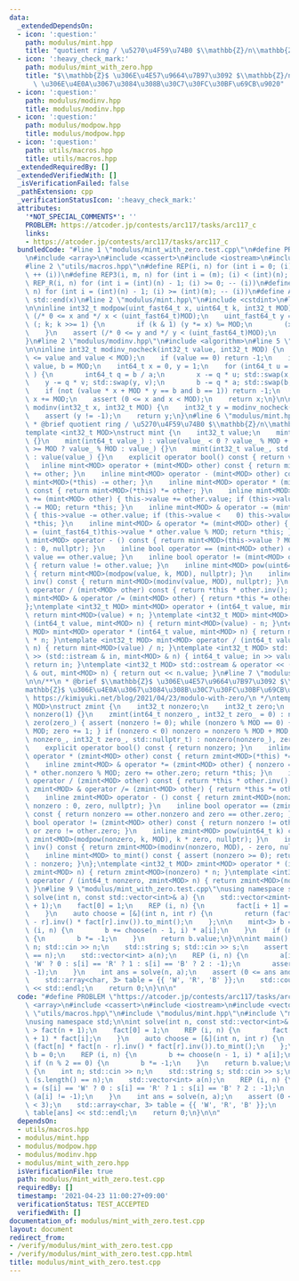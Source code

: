 ```yaml
---
data:
  _extendedDependsOn:
  - icon: ':question:'
    path: modulus/mint.hpp
    title: "quotient ring / \u5270\u4F59\u74B0 $\\mathbb{Z}/n\\mathbb{Z}$"
  - icon: ':heavy_check_mark:'
    path: modulus/mint_with_zero.hpp
    title: "$\\mathbb{Z}$ \u306E\u4E57\u9664\u7B97\u3092 $\\mathbb{Z}/n\\mathbb{Z}$\
      \ \u306E\u4E0A\u3067\u3084\u308B\u30C7\u30FC\u30BF\u69CB\u9020"
  - icon: ':question:'
    path: modulus/modinv.hpp
    title: modulus/modinv.hpp
  - icon: ':question:'
    path: modulus/modpow.hpp
    title: modulus/modpow.hpp
  - icon: ':question:'
    path: utils/macros.hpp
    title: utils/macros.hpp
  _extendedRequiredBy: []
  _extendedVerifiedWith: []
  _isVerificationFailed: false
  _pathExtension: cpp
  _verificationStatusIcon: ':heavy_check_mark:'
  attributes:
    '*NOT_SPECIAL_COMMENTS*': ''
    PROBLEM: https://atcoder.jp/contests/arc117/tasks/arc117_c
    links:
    - https://atcoder.jp/contests/arc117/tasks/arc117_c
  bundledCode: "#line 1 \"modulus/mint_with_zero.test.cpp\"\n#define PROBLEM \"https://atcoder.jp/contests/arc117/tasks/arc117_c\"\
    \n#include <array>\n#include <cassert>\n#include <iostream>\n#include <vector>\n\
    #line 2 \"utils/macros.hpp\"\n#define REP(i, n) for (int i = 0; (i) < (int)(n);\
    \ ++ (i))\n#define REP3(i, m, n) for (int i = (m); (i) < (int)(n); ++ (i))\n#define\
    \ REP_R(i, n) for (int i = (int)(n) - 1; (i) >= 0; -- (i))\n#define REP3R(i, m,\
    \ n) for (int i = (int)(n) - 1; (i) >= (int)(m); -- (i))\n#define ALL(x) std::begin(x),\
    \ std::end(x)\n#line 2 \"modulus/mint.hpp\"\n#include <cstdint>\n#line 4 \"modulus/modpow.hpp\"\
    \n\ninline int32_t modpow(uint_fast64_t x, uint64_t k, int32_t MOD) {\n    assert\
    \ (/* 0 <= x and */ x < (uint_fast64_t)MOD);\n    uint_fast64_t y = 1;\n    for\
    \ (; k; k >>= 1) {\n        if (k & 1) (y *= x) %= MOD;\n        (x *= x) %= MOD;\n\
    \    }\n    assert (/* 0 <= y and */ y < (uint_fast64_t)MOD);\n    return y;\n\
    }\n#line 2 \"modulus/modinv.hpp\"\n#include <algorithm>\n#line 5 \"modulus/modinv.hpp\"\
    \n\ninline int32_t modinv_nocheck(int32_t value, int32_t MOD) {\n    assert (0\
    \ <= value and value < MOD);\n    if (value == 0) return -1;\n    int64_t a =\
    \ value, b = MOD;\n    int64_t x = 0, y = 1;\n    for (int64_t u = 1, v = 0; a;\
    \ ) {\n        int64_t q = b / a;\n        x -= q * u; std::swap(x, u);\n    \
    \    y -= q * v; std::swap(y, v);\n        b -= q * a; std::swap(b, a);\n    }\n\
    \    if (not (value * x + MOD * y == b and b == 1)) return -1;\n    if (x < 0)\
    \ x += MOD;\n    assert (0 <= x and x < MOD);\n    return x;\n}\n\ninline int32_t\
    \ modinv(int32_t x, int32_t MOD) {\n    int32_t y = modinv_nocheck(x, MOD);\n\
    \    assert (y != -1);\n    return y;\n}\n#line 6 \"modulus/mint.hpp\"\n\n/**\n\
    \ * @brief quotient ring / \u5270\u4F59\u74B0 $\\mathbb{Z}/n\\mathbb{Z}$\n */\n\
    template <int32_t MOD>\nstruct mint {\n    int32_t value;\n    mint() : value()\
    \ {}\n    mint(int64_t value_) : value(value_ < 0 ? value_ % MOD + MOD : value_\
    \ >= MOD ? value_ % MOD : value_) {}\n    mint(int32_t value_, std::nullptr_t)\
    \ : value(value_) {}\n    explicit operator bool() const { return value; }\n \
    \   inline mint<MOD> operator + (mint<MOD> other) const { return mint<MOD>(*this)\
    \ += other; }\n    inline mint<MOD> operator - (mint<MOD> other) const { return\
    \ mint<MOD>(*this) -= other; }\n    inline mint<MOD> operator * (mint<MOD> other)\
    \ const { return mint<MOD>(*this) *= other; }\n    inline mint<MOD> & operator\
    \ += (mint<MOD> other) { this->value += other.value; if (this->value >= MOD) this->value\
    \ -= MOD; return *this; }\n    inline mint<MOD> & operator -= (mint<MOD> other)\
    \ { this->value -= other.value; if (this->value <    0) this->value += MOD; return\
    \ *this; }\n    inline mint<MOD> & operator *= (mint<MOD> other) { this->value\
    \ = (uint_fast64_t)this->value * other.value % MOD; return *this; }\n    inline\
    \ mint<MOD> operator - () const { return mint<MOD>(this->value ? MOD - this->value\
    \ : 0, nullptr); }\n    inline bool operator == (mint<MOD> other) const { return\
    \ value == other.value; }\n    inline bool operator != (mint<MOD> other) const\
    \ { return value != other.value; }\n    inline mint<MOD> pow(uint64_t k) const\
    \ { return mint<MOD>(modpow(value, k, MOD), nullptr); }\n    inline mint<MOD>\
    \ inv() const { return mint<MOD>(modinv(value, MOD), nullptr); }\n    inline mint<MOD>\
    \ operator / (mint<MOD> other) const { return *this * other.inv(); }\n    inline\
    \ mint<MOD> & operator /= (mint<MOD> other) { return *this *= other.inv(); }\n\
    };\ntemplate <int32_t MOD> mint<MOD> operator + (int64_t value, mint<MOD> n) {\
    \ return mint<MOD>(value) + n; }\ntemplate <int32_t MOD> mint<MOD> operator -\
    \ (int64_t value, mint<MOD> n) { return mint<MOD>(value) - n; }\ntemplate <int32_t\
    \ MOD> mint<MOD> operator * (int64_t value, mint<MOD> n) { return mint<MOD>(value)\
    \ * n; }\ntemplate <int32_t MOD> mint<MOD> operator / (int64_t value, mint<MOD>\
    \ n) { return mint<MOD>(value) / n; }\ntemplate <int32_t MOD> std::istream & operator\
    \ >> (std::istream & in, mint<MOD> & n) { int64_t value; in >> value; n = value;\
    \ return in; }\ntemplate <int32_t MOD> std::ostream & operator << (std::ostream\
    \ & out, mint<MOD> n) { return out << n.value; }\n#line 7 \"modulus/mint_with_zero.hpp\"\
    \n\n/**\n * @brief $\\mathbb{Z}$ \u306E\u4E57\u9664\u7B97\u3092 $\\mathbb{Z}/n\\\
    mathbb{Z}$ \u306E\u4E0A\u3067\u3084\u308B\u30C7\u30FC\u30BF\u69CB\u9020\n * @sa\
    \ https://kimiyuki.net/blog/2021/04/23/modulo-with-zero/\n */\ntemplate <int32_t\
    \ MOD>\nstruct zmint {\n    int32_t nonzero;\n    int32_t zero;\n    zmint() :\
    \ nonzero(1) {}\n    zmint(int64_t nonzero_, int32_t zero_ = 0) : nonzero(nonzero_),\
    \ zero(zero_) { assert (nonzero != 0); while (nonzero % MOD == 0) { nonzero /=\
    \ MOD; zero += 1; } if (nonzero < 0) nonzero = nonzero % MOD + MOD; }\n    zmint(int32_t\
    \ nonzero_, int32_t zero_, std::nullptr_t) : nonzero(nonzero_), zero(zero_) {}\n\
    \    explicit operator bool() const { return nonzero; }\n    inline zmint<MOD>\
    \ operator * (zmint<MOD> other) const { return zmint<MOD>(*this) *= other; }\n\
    \    inline zmint<MOD> & operator *= (zmint<MOD> other) { nonzero = static_cast<uint_fast64_t>(this->nonzero)\
    \ * other.nonzero % MOD; zero += other.zero; return *this; }\n    inline zmint<MOD>\
    \ operator / (zmint<MOD> other) const { return *this * other.inv(); }\n    inline\
    \ zmint<MOD> & operator /= (zmint<MOD> other) { return *this *= other.inv(); }\n\
    \    inline zmint<MOD> operator - () const { return zmint<MOD>(nonzero ? MOD -\
    \ nonzero : 0, zero, nullptr); }\n    inline bool operator == (zmint<MOD> other)\
    \ const { return nonzero == other.nonzero and zero == other.zero; }\n    inline\
    \ bool operator != (zmint<MOD> other) const { return nonzero != other.nonzero\
    \ or zero != other.zero; }\n    inline zmint<MOD> pow(uint64_t k) const { return\
    \ zmint<MOD>(modpow(nonzero, k, MOD), k * zero, nullptr); }\n    inline zmint<MOD>\
    \ inv() const { return zmint<MOD>(modinv(nonzero, MOD), - zero, nullptr); }\n\
    \    inline mint<MOD> to_mint() const { assert (nonzero >= 0); return zero ? 0\
    \ : nonzero; }\n};\ntemplate <int32_t MOD> zmint<MOD> operator * (int64_t nonzero,\
    \ zmint<MOD> n) { return zmint<MOD>(nonzero) * n; }\ntemplate <int32_t MOD> zmint<MOD>\
    \ operator / (int64_t nonzero, zmint<MOD> n) { return zmint<MOD>(nonzero) / n;\
    \ }\n#line 9 \"modulus/mint_with_zero.test.cpp\"\nusing namespace std;\n\nint\
    \ solve(int n, const std::vector<int>& a) {\n    std::vector<zmint<3> > fact(n\
    \ + 1);\n    fact[0] = 1;\n    REP (i, n) {\n        fact[i + 1] = (i + 1) * fact[i];\n\
    \    }\n    auto choose = [&](int n, int r) {\n        return (fact[n] * fact[n\
    \ - r].inv() * fact[r].inv()).to_mint();\n    };\n\n    mint<3> b = 0;\n    REP\
    \ (i, n) {\n        b += choose(n - 1, i) * a[i];\n    }\n    if (n % 2 == 0)\
    \ {\n        b *= -1;\n    }\n    return b.value;\n}\n\nint main() {\n    int\
    \ n; std::cin >> n;\n    std::string s; std::cin >> s;\n    assert (s.length()\
    \ == n);\n    std::vector<int> a(n);\n    REP (i, n) {\n        a[i] = (s[i] ==\
    \ 'W' ? 0 : s[i] == 'R' ? 1 : s[i] == 'B' ? 2 : -1);\n        assert (a[i] !=\
    \ -1);\n    }\n    int ans = solve(n, a);\n    assert (0 <= ans and ans < 3);\n\
    \    std::array<char, 3> table = {{ 'W', 'R', 'B' }};\n    std::cout << table[ans]\
    \ << std::endl;\n    return 0;\n}\n\n"
  code: "#define PROBLEM \"https://atcoder.jp/contests/arc117/tasks/arc117_c\"\n#include\
    \ <array>\n#include <cassert>\n#include <iostream>\n#include <vector>\n#include\
    \ \"utils/macros.hpp\"\n#include \"modulus/mint.hpp\"\n#include \"modulus/mint_with_zero.hpp\"\
    \nusing namespace std;\n\nint solve(int n, const std::vector<int>& a) {\n    std::vector<zmint<3>\
    \ > fact(n + 1);\n    fact[0] = 1;\n    REP (i, n) {\n        fact[i + 1] = (i\
    \ + 1) * fact[i];\n    }\n    auto choose = [&](int n, int r) {\n        return\
    \ (fact[n] * fact[n - r].inv() * fact[r].inv()).to_mint();\n    };\n\n    mint<3>\
    \ b = 0;\n    REP (i, n) {\n        b += choose(n - 1, i) * a[i];\n    }\n   \
    \ if (n % 2 == 0) {\n        b *= -1;\n    }\n    return b.value;\n}\n\nint main()\
    \ {\n    int n; std::cin >> n;\n    std::string s; std::cin >> s;\n    assert\
    \ (s.length() == n);\n    std::vector<int> a(n);\n    REP (i, n) {\n        a[i]\
    \ = (s[i] == 'W' ? 0 : s[i] == 'R' ? 1 : s[i] == 'B' ? 2 : -1);\n        assert\
    \ (a[i] != -1);\n    }\n    int ans = solve(n, a);\n    assert (0 <= ans and ans\
    \ < 3);\n    std::array<char, 3> table = {{ 'W', 'R', 'B' }};\n    std::cout <<\
    \ table[ans] << std::endl;\n    return 0;\n}\n\n"
  dependsOn:
  - utils/macros.hpp
  - modulus/mint.hpp
  - modulus/modpow.hpp
  - modulus/modinv.hpp
  - modulus/mint_with_zero.hpp
  isVerificationFile: true
  path: modulus/mint_with_zero.test.cpp
  requiredBy: []
  timestamp: '2021-04-23 11:00:27+09:00'
  verificationStatus: TEST_ACCEPTED
  verifiedWith: []
documentation_of: modulus/mint_with_zero.test.cpp
layout: document
redirect_from:
- /verify/modulus/mint_with_zero.test.cpp
- /verify/modulus/mint_with_zero.test.cpp.html
title: modulus/mint_with_zero.test.cpp
---
```

